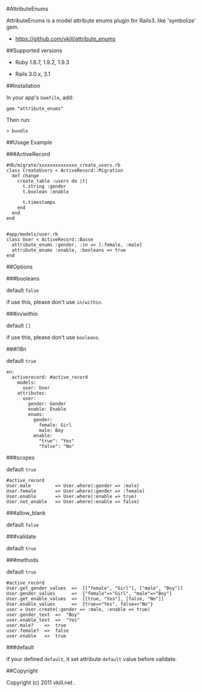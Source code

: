 #AttributeEnums

AttributeEnums is a model attribute enums plugin for Rails3. like 'symbolize' gem.

* https://github.com/vkill/attribute_enums

##Supported versions

* Ruby 1.8.7, 1.9.2, 1.9.3

* Rails 3.0.x, 3.1


##Installation

In your app's `Gemfile`, add:

    gem "attribute_enums"

Then run:

    > bundle


##Usage Example

###ActiveRecord

    #db/migrate/xxxxxxxxxxxxxx_create_users.rb
    class CreateUsers < ActiveRecord::Migration
      def change
        create_table :users do |t|
          t.string :gender
          t.boolean :enable

          t.timestamps
        end
      end
    end


    #app/models/user.rb
    class User < ActiveRecord::Basse
      attribute_enums :gender, :in => [:female, :male]
      attribute_enums :enable, :booleans => true
    end


##Options

###booleans

default `false`

if use this, please don't use `in/within`.

###in/within

default `[]`

if use this, please don't use `booleans`.

###i18n

default `true`

    en:
      activerecord: #active_record
        models:
          user: User
        attributes:
          user:
            gender: Gender
            enable: Enable
            enums:
              gender:
                female: Girl
                male: Boy
              enable:
                "true": "Yes"
                "false": "No"

###scopes

default `true`

    #active_record
    User.male         => User.where(:gender => :male)
    User.female       => User.where(:gender => :female)
    User.enable       => User.where(:enable => true)
    User.not_enable   => User.where(:enable => false)

###allow_blank

default `false`

###validate

default `true`

###methods

default `true`

    #active_record
    User.get_gender_values  =>  [["female", "Girl"], ["male", "Boy"]]
    User.gender_values      =>  {"female"=>"Girl", "male"=>"Boy"}
    User.get_enable_values  =>  [[true, "Yes"], [false, "No"]]
    User.enable_values      =>  {true=>"Yes", false=>"No"}
    user = User.create(:gender => :male, :enable => true)
    user.gender_text  =>  "Boy"
    user.enable_text  =>  "Yes"
    user.male?    =>  true
    user.female?  =>  false
    user.enable   =>  true

###default

if your defined `default`, it set attribute `default` value before validate.



##Copyright

Copyright (c) 2011 vkill.net .

